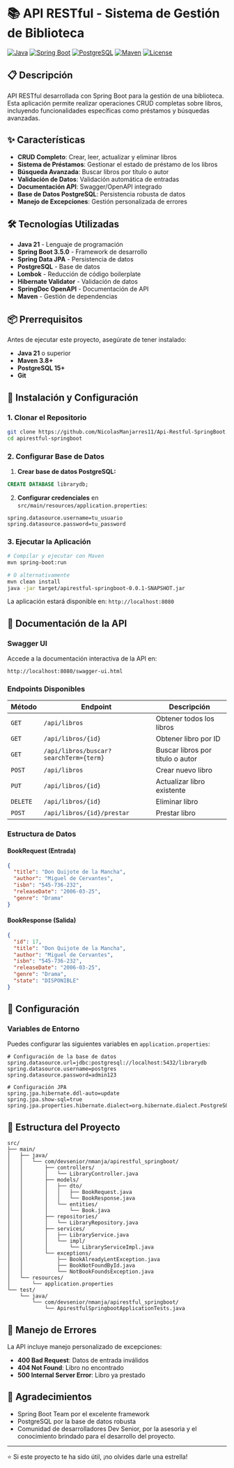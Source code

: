 # 📚 API RESTful - Sistema de Gestión de Biblioteca

[![Java](https://img.shields.io/badge/Java-21-orange.svg)](https://openjdk.java.net/projects/jdk/21/)
[![Spring Boot](https://img.shields.io/badge/Spring%20Boot-3.5.0-brightgreen.svg)](https://spring.io/projects/spring-boot)
[![PostgreSQL](https://img.shields.io/badge/PostgreSQL-15-blue.svg)](https://www.postgresql.org/)
[![Maven](https://img.shields.io/badge/Maven-3.8+-red.svg)](https://maven.apache.org/)
[![License](https://img.shields.io/badge/License-MIT-yellow.svg)](LICENSE)

## 📋 Descripción

API RESTful desarrollada con Spring Boot para la gestión de una biblioteca. Esta aplicación permite realizar operaciones CRUD completas sobre libros, incluyendo funcionalidades específicas como préstamos y búsquedas avanzadas.

## ✨ Características

- **CRUD Completo**: Crear, leer, actualizar y eliminar libros
- **Sistema de Préstamos**: Gestionar el estado de préstamo de los libros
- **Búsqueda Avanzada**: Buscar libros por título o autor
- **Validación de Datos**: Validación automática de entradas
- **Documentación API**: Swagger/OpenAPI integrado
- **Base de Datos PostgreSQL**: Persistencia robusta de datos
- **Manejo de Excepciones**: Gestión personalizada de errores

## 🛠️ Tecnologías Utilizadas

- **Java 21** - Lenguaje de programación
- **Spring Boot 3.5.0** - Framework de desarrollo
- **Spring Data JPA** - Persistencia de datos
- **PostgreSQL** - Base de datos
- **Lombok** - Reducción de código boilerplate
- **Hibernate Validator** - Validación de datos
- **SpringDoc OpenAPI** - Documentación de API
- **Maven** - Gestión de dependencias

## 📦 Prerrequisitos

Antes de ejecutar este proyecto, asegúrate de tener instalado:

- **Java 21** o superior
- **Maven 3.8+**
- **PostgreSQL 15+**
- **Git**

## 🚀 Instalación y Configuración

### 1. Clonar el Repositorio

```bash
git clone https://github.com/NicolasManjarres11/Api-Restful-SpringBoot.git
cd apirestful-springboot
```

### 2. Configurar Base de Datos

1. **Crear base de datos PostgreSQL:**
```sql
CREATE DATABASE librarydb;
```

2. **Configurar credenciales** en `src/main/resources/application.properties`:
```properties
spring.datasource.username=tu_usuario
spring.datasource.password=tu_password
```

### 3. Ejecutar la Aplicación

```bash
# Compilar y ejecutar con Maven
mvn spring-boot:run

# O alternativamente
mvn clean install
java -jar target/apirestful-springboot-0.0.1-SNAPSHOT.jar
```

La aplicación estará disponible en: `http://localhost:8080`

## 📖 Documentación de la API

### Swagger UI
Accede a la documentación interactiva de la API en:
```
http://localhost:8080/swagger-ui.html
```

### Endpoints Disponibles

| Método | Endpoint | Descripción |
|--------|----------|-------------|
| `GET` | `/api/libros` | Obtener todos los libros |
| `GET` | `/api/libros/{id}` | Obtener libro por ID |
| `GET` | `/api/libros/buscar?searchTerm={term}` | Buscar libros por título o autor |
| `POST` | `/api/libros` | Crear nuevo libro |
| `PUT` | `/api/libros/{id}` | Actualizar libro existente |
| `DELETE` | `/api/libros/{id}` | Eliminar libro |
| `POST` | `/api/libros/{id}/prestar` | Prestar libro |

### Estructura de Datos

#### BookRequest (Entrada)
```json
{
  "title": "Don Quijote de la Mancha",
  "author": "Miguel de Cervantes",
  "isbn": "545-736-232",
  "releaseDate": "2006-03-25",
  "genre": "Drama"
}
```

#### BookResponse (Salida)
```json
{
  "id": 17,
  "title": "Don Quijote de la Mancha",
  "author": "Miguel de Cervantes",
  "isbn": "545-736-232",
  "releaseDate": "2006-03-25",
  "genre": "Drama",
  "state": "DISPONIBLE"
}
```

## 🔧 Configuración

### Variables de Entorno

Puedes configurar las siguientes variables en `application.properties`:

```properties
# Configuración de la base de datos
spring.datasource.url=jdbc:postgresql://localhost:5432/librarydb
spring.datasource.username=postgres
spring.datasource.password=admin123

# Configuración JPA
spring.jpa.hibernate.ddl-auto=update
spring.jpa.show-sql=true
spring.jpa.properties.hibernate.dialect=org.hibernate.dialect.PostgreSQLDialect
```

## 📁 Estructura del Proyecto

```
src/
├── main/
│   ├── java/
│   │   └── com/devsenior/nmanja/apirestful_springboot/
│   │       ├── controllers/
│   │       │   └── LibraryController.java
│   │       ├── models/
│   │       │   ├── dto/
│   │       │   │   ├── BookRequest.java
│   │       │   │   └── BookResponse.java
│   │       │   └── entities/
│   │       │       └── Book.java
│   │       ├── repositories/
│   │       │   └── LibraryRepository.java
│   │       ├── services/
│   │       │   ├── LibraryService.java
│   │       │   └── impl/
│   │       │       └── LibraryServiceImpl.java
│   │       └── exceptions/
│   │           ├── BookAlreadyLentException.java
│   │           ├── BookNotFoundById.java
│   │           └── NotBookFoundsException.java
│   └── resources/
│       └── application.properties
└── test/
    └── java/
        └── com/devsenior/nmanja/apirestful_springboot/
            └── ApirestfulSpringbootApplicationTests.java
```

## 🐛 Manejo de Errores

La API incluye manejo personalizado de excepciones:

- **400 Bad Request**: Datos de entrada inválidos
- **404 Not Found**: Libro no encontrado
- **500 Internal Server Error**: Libro ya prestado


## 🙏 Agradecimientos

- Spring Boot Team por el excelente framework
- PostgreSQL por la base de datos robusta
- Comunidad de desarrolladores Dev Senior, por la asesoria y el conocimiento brindado para el desarrollo del proyecto.

---

⭐ Si este proyecto te ha sido útil, ¡no olvides darle una estrella! 
